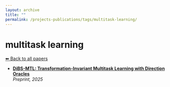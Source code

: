 ```yaml
---
layout: archive
title: ""
permalink: /projects-publications/tags/multitask-learning/
---
```


# multitask learning
[⬅ Back to all papers](../../)

- **[DiBS-MTL: Transformation-Invariant Multitask Learning with Direction Oracles](../papers.md)**  
  *Preprint, 2025*